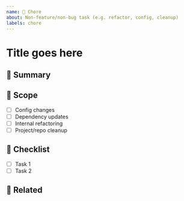 ```yaml
---
name: 🧹 Chore
about: Non-feature/non-bug task (e.g. refactor, config, cleanup)
labels: chore
---
```

# Title goes here
<!-- enter title above -->

## 📌 Summary
<!-- Brief description of the chore -->

## 🔧 Scope

- [ ] Config changes
- [ ] Dependency updates
- [ ] Internal refactoring
- [ ] Project/repo cleanup

## 📝 Checklist

- [ ] Task 1
- [ ] Task 2

## 🔗 Related
<!-- Link issues or PRs -->
